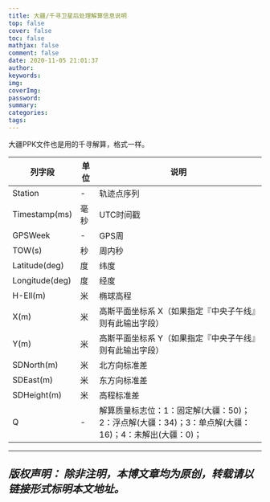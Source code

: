 ```yaml
---
title: 大疆/千寻卫星后处理解算信息说明
top: false
cover: false
toc: false
mathjax: false
comment: false
date: 2020-11-05 21:01:37
author:
keywords:
img:
coverImg:
password:
summary:
categories:
tags:
---
```


大疆PPK文件也是用的千寻解算，格式一样。

| 列字段 | 单位 | 说明 |
| ------ | ------ | ------ |
| Station | - | 轨迹点序列 |
| Timestamp(ms) | 毫秒 | UTC时间戳 |
| GPSWeek | - | GPS周 |
| TOW(s) | 秒 | 周内秒 |
| Latitude(deg) | 度 | 纬度 |
| Longitude(deg) | 度 | 经度 |
| H-Ell(m) | 米 | 椭球高程 |
| X(m) | 米 | 高斯平面坐标系 X（如果指定『中央子午线』则有此输出字段） |
| Y(m) | 米 | 高斯平面坐标系 Y（如果指定『中央子午线』则有此输出字段） |
| SDNorth(m) | 米 | 北方向标准差 |
| SDEast(m) | 米 | 东方向标准差 |
| SDHeight(m) | 米 | 高程标准差 |
| Q | - | 解算质量标志位：1：固定解(大疆：50)；2：浮点解(大疆：34)；3：单点解(大疆：16)；4：未解出(大疆：0)； |

---
*版权声明：*
*除非注明，本博文章均为原创，转载请以链接形式标明本文地址。*
---
